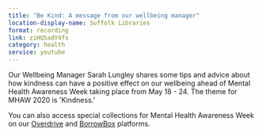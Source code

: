 ```yaml
---
title: "Be Kind: A message from our wellbeing manager"
location-display-name: Suffolk Libraries
format: recording
link: ziHQSadY4fs
category: health
service: youtube
---
```


Our Wellbeing Manager Sarah Lungley shares some tips and advice about how kindness can have a positive effect on our wellbeing ahead of Mental Health Awareness Week taking place from May 18 - 24. The theme for MHAW 2020 is 'Kindness.'

You can also access special collections for Mental Health Awareness Week on our [Overdrive](/elibrary/overdrive/) and [BorrowBox](/elibrary/borrowbox/) platforms.
